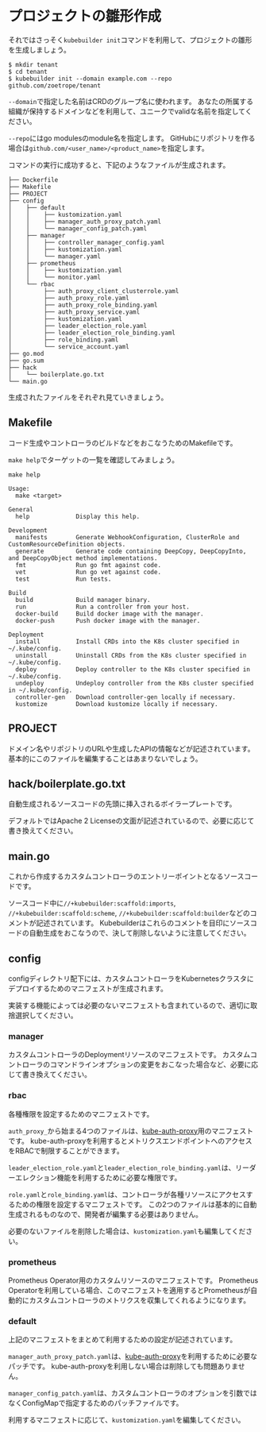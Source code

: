 # プロジェクトの雛形作成

それではさっそく`kubebuilder init`コマンドを利用して、プロジェクトの雛形を生成しましょう。

```console
$ mkdir tenant
$ cd tenant
$ kubebuilder init --domain example.com --repo github.com/zoetrope/tenant
```

`--domain`で指定した名前はCRDのグループ名に使われます。
あなたの所属する組織が保持するドメインなどを利用して、ユニークでvalidな名前を指定してください。

`--repo`にはgo modulesのmodule名を指定します。
GitHubにリポジトリを作る場合は`github.com/<user_name>/<product_name>`を指定します。

コマンドの実行に成功すると、下記のようなファイルが生成されます。

```
├── Dockerfile
├── Makefile
├── PROJECT
├── config
│    ├── default
│    │    ├── kustomization.yaml
│    │    ├── manager_auth_proxy_patch.yaml
│    │    └── manager_config_patch.yaml
│    ├── manager
│    │    ├── controller_manager_config.yaml
│    │    ├── kustomization.yaml
│    │    └── manager.yaml
│    ├── prometheus
│    │    ├── kustomization.yaml
│    │    └── monitor.yaml
│    └── rbac
│         ├── auth_proxy_client_clusterrole.yaml
│         ├── auth_proxy_role.yaml
│         ├── auth_proxy_role_binding.yaml
│         ├── auth_proxy_service.yaml
│         ├── kustomization.yaml
│         ├── leader_election_role.yaml
│         ├── leader_election_role_binding.yaml
│         ├── role_binding.yaml
│         └── service_account.yaml
├── go.mod
├── go.sum
├── hack
│    └── boilerplate.go.txt
└── main.go
```

生成されたファイルをそれぞれ見ていきましょう。

## Makefile

コード生成やコントローラのビルドなどをおこなうためのMakefileです。

`make help`でターゲットの一覧を確認してみましょう。

```console
make help

Usage:
  make <target>

General
  help             Display this help.

Development
  manifests        Generate WebhookConfiguration, ClusterRole and CustomResourceDefinition objects.
  generate         Generate code containing DeepCopy, DeepCopyInto, and DeepCopyObject method implementations.
  fmt              Run go fmt against code.
  vet              Run go vet against code.
  test             Run tests.

Build
  build            Build manager binary.
  run              Run a controller from your host.
  docker-build     Build docker image with the manager.
  docker-push      Push docker image with the manager.

Deployment
  install          Install CRDs into the K8s cluster specified in ~/.kube/config.
  uninstall        Uninstall CRDs from the K8s cluster specified in ~/.kube/config.
  deploy           Deploy controller to the K8s cluster specified in ~/.kube/config.
  undeploy         Undeploy controller from the K8s cluster specified in ~/.kube/config.
  controller-gen   Download controller-gen locally if necessary.
  kustomize        Download kustomize locally if necessary.
```

## PROJECT

ドメイン名やリポジトリのURLや生成したAPIの情報などが記述されています。
基本的にこのファイルを編集することはあまりないでしょう。

## hack/boilerplate.go.txt

自動生成されるソースコードの先頭に挿入されるボイラープレートです。

デフォルトではApache 2 Licenseの文面が記述されているので、必要に応じて書き換えてください。

## main.go

これから作成するカスタムコントローラのエントリーポイントとなるソースコードです。

ソースコード中に`//+kubebuilder:scaffold:imports`, `//+kubebuilder:scaffold:scheme`, `//+kubebuilder:scaffold:builder`などのコメントが記述されています。
Kubebuilderはこれらのコメントを目印にソースコードの自動生成をおこなうので、決して削除しないように注意してください。

## config

configディレクトリ配下には、カスタムコントローラをKubernetesクラスタにデプロイするためのマニフェストが生成されます。

実装する機能によっては必要のないマニフェストも含まれているので、適切に取捨選択してください。

### manager

カスタムコントローラのDeploymentリソースのマニフェストです。
カスタムコントローラのコマンドラインオプションの変更をおこなった場合など、必要に応じて書き換えてください。

### rbac

各種権限を設定するためのマニフェストです。

`auth_proxy_`から始まる4つのファイルは、[kube-auth-proxy][]用のマニフェストです。
kube-auth-proxyを利用するとメトリクスエンドポイントへのアクセスをRBACで制限することができます。

`leader_election_role.yaml`と`leader_election_role_binding.yaml`は、リーダーエレクション機能を利用するために必要な権限です。

`role.yaml`と`role_binding.yaml`は、コントローラが各種リソースにアクセスするための権限を設定するマニフェストです。
この2つのファイルは基本的に自動生成されるものなので、開発者が編集する必要はありません。

必要のないファイルを削除した場合は、`kustomization.yaml`も編集してください。

### prometheus

Prometheus Operator用のカスタムリソースのマニフェストです。
Prometheus Operatorを利用している場合、このマニフェストを適用するとPrometheusが自動的にカスタムコントローラのメトリクスを収集してくれるようになります。

### default

上記のマニフェストをまとめて利用するための設定が記述されています。

`manager_auth_proxy_patch.yaml`は、[kube-auth-proxy][]を利用するために必要なパッチです。
kube-auth-proxyを利用しない場合は削除しても問題ありません。

`manager_config_patch.yaml`は、カスタムコントローラのオプションを引数ではなくConfigMapで指定するためのパッチファイルです。

利用するマニフェストに応じて、`kustomization.yaml`を編集してください。

[kube-auth-proxy]: https://github.com/brancz/kube-rbac-proxy
